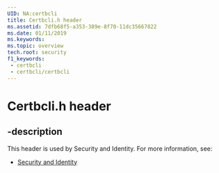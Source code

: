 ```yaml
---
UID: NA:certbcli
title: Certbcli.h header
ms.assetid: 7dfb68f5-a353-389e-8f70-11dc35667822
ms.date: 01/11/2019
ms.keywords: 
ms.topic: overview
tech.root: security
f1_keywords:
 - certbcli
 - certbcli/certbcli
---
```


# Certbcli.h header


## -description

This header is used by Security and Identity. For more information, see:

- [Security and Identity](../_security/index.md)

